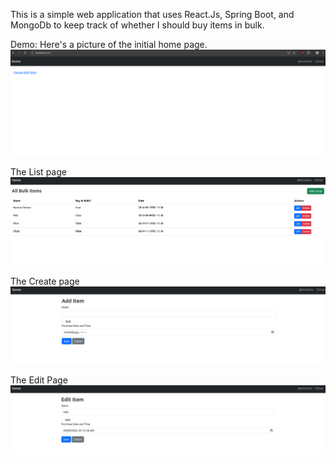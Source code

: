 This is a simple web application that uses React.Js, Spring Boot, and MongoDb to keep track of whether I should buy items in bulk.

Demo:
Here's a picture of the initial home page.
![alt text](https://github.com/BertramSu/BulkOrBalk/blob/main/DemoImages/home.png)

The List page
![alt text](https://github.com/BertramSu/BulkOrBalk/blob/main/DemoImages/AllItems.png)

The Create page
![alt text](https://github.com/BertramSu/BulkOrBalk/blob/main/DemoImages/Create.png)

The Edit Page
![alt text](https://github.com/BertramSu/BulkOrBalk/blob/main/DemoImages/Edit.png)
